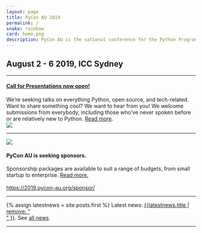 ```yaml
---
layout: page
title: PyCon AU 2019
permalink: /
snake: rainbow
card: home.png
description: PyCon AU is the national conference for the Python Programming Community running August 2 - 6 2019 at the ICC, Sydney.
---
```



<h2 align="left" class="header-green dateh2">August 2 - 6 2019, ICC Sydney</h2>
<hr>
<div class="row">
  <div class="col-8"><h4><a href="/speak/" style="text-decoration: underline">Call for Presentations now open!</a></h4>
  We’re seeking talks on everything Python, open source, and tech-related. Want to share something cool? We want to hear from you! We welcome submissions from everybody, including those who’ve never spoken before or are relatively new to Python. <a href="/speak/">Read more</a>.
  </div>
  <div class="col-4"><img class="img-fluid"  src="{{site.url}}/static/img/cocklebayroom.jpg"></div>
</div>
<hr>
<div class="row">
  <div class="col-4"><img class="img-fluid"  src="{{site.url}}/static/img/stickers.jpg"></div>
  <div class="col-8"><h4>PyCon AU is seeking sponsors.</h4>
  Sponsorship packages are available to suit a range of budgets, from small startup to enterprise.  <a href="https://2019.pycon-au.org/news/call-for-sponsorship/">Read more.</a><br><BR><a href="https://2019.pycon-au.org/sponsor/">https://2019.pycon-au.org/sponsor/</a>
  </div>
</div>
<hr>

{% assign latestnews = site.posts.first %}
Latest news: [{{latestnews.title | remove: "<br>" }}]({{latestnews.url}}). See [all news](/news).

<hr>
